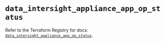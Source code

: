 # `data_intersight_appliance_app_op_status`

Refer to the Terraform Registry for docs: [`data_intersight_appliance_app_op_status`](https://registry.terraform.io/providers/ciscodevnet/intersight/1.0.71/docs/data-sources/appliance_app_op_status).
